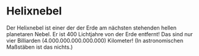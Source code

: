 # Helixnebel

Der Helixnebel ist einer der der Erde am nächsten stehenden hellen planetaren
Nebel. Er ist 400 Lichtjahre von der Erde entfernt! Das sind nur vier Billiarden
(4.000.000.000.000.000) Kilometer! (In astronomischen Maßstäben ist das nichts.)
